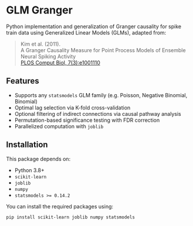 # GLM Granger

Python implementation and generalization of Granger causality for spike train data using Generalized Linear Models (GLMs), adapted from:

> Kim et al. (2011).  
> A Granger Causality Measure for Point Process Models of Ensemble Neural Spiking Activity  
> [PLOS Comput Biol, 7(3):e1001110](https://journals.plos.org/ploscompbiol/article?id=10.1371/journal.pcbi.1001110)

## Features

- Supports any `statsmodels` GLM family (e.g. Poisson, Negative Binomial, Binomial)
- Optimal lag selection via K-fold cross-validation
- Optional filtering of indirect connections via causal pathway analysis
- Permutation-based significance testing with FDR correction
- Parallelized computation with `joblib`

## Installation

This package depends on:

- Python 3.8+
- `scikit-learn`
- `joblib`
- `numpy`
- `statsmodels >= 0.14.2`

You can install the required packages using:

```bash
pip install scikit-learn joblib numpy statsmodels

